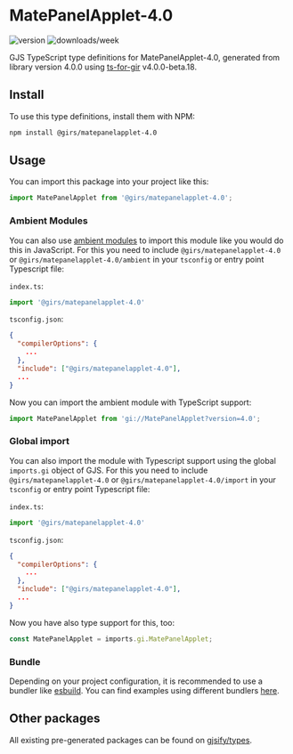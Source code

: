 
# MatePanelApplet-4.0

![version](https://img.shields.io/npm/v/@girs/matepanelapplet-4.0)
![downloads/week](https://img.shields.io/npm/dw/@girs/matepanelapplet-4.0)


GJS TypeScript type definitions for MatePanelApplet-4.0, generated from library version 4.0.0 using [ts-for-gir](https://github.com/gjsify/ts-for-gir) v4.0.0-beta.18.


## Install

To use this type definitions, install them with NPM:
```bash
npm install @girs/matepanelapplet-4.0
```

## Usage

You can import this package into your project like this:
```ts
import MatePanelApplet from '@girs/matepanelapplet-4.0';
```

### Ambient Modules

You can also use [ambient modules](https://github.com/gjsify/ts-for-gir/tree/main/packages/cli#ambient-modules) to import this module like you would do this in JavaScript.
For this you need to include `@girs/matepanelapplet-4.0` or `@girs/matepanelapplet-4.0/ambient` in your `tsconfig` or entry point Typescript file:

`index.ts`:
```ts
import '@girs/matepanelapplet-4.0'
```

`tsconfig.json`:
```json
{
  "compilerOptions": {
    ...
  },
  "include": ["@girs/matepanelapplet-4.0"],
  ...
}
```

Now you can import the ambient module with TypeScript support: 

```ts
import MatePanelApplet from 'gi://MatePanelApplet?version=4.0';
```

### Global import

You can also import the module with Typescript support using the global `imports.gi` object of GJS.
For this you need to include `@girs/matepanelapplet-4.0` or `@girs/matepanelapplet-4.0/import` in your `tsconfig` or entry point Typescript file:

`index.ts`:
```ts
import '@girs/matepanelapplet-4.0'
```

`tsconfig.json`:
```json
{
  "compilerOptions": {
    ...
  },
  "include": ["@girs/matepanelapplet-4.0"],
  ...
}
```

Now you have also type support for this, too:

```ts
const MatePanelApplet = imports.gi.MatePanelApplet;
```

### Bundle

Depending on your project configuration, it is recommended to use a bundler like [esbuild](https://esbuild.github.io/). You can find examples using different bundlers [here](https://github.com/gjsify/ts-for-gir/tree/main/examples).

## Other packages

All existing pre-generated packages can be found on [gjsify/types](https://github.com/gjsify/types).

